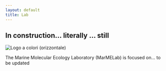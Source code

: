 ```yaml
---
layout: default
title: Lab
---
```


## In construction... literally ... still
![Logo a colori (orizzontale)](https://github.com/user-attachments/assets/77905257-dcd9-4d72-8c8c-e7e70d8bb7ab)

The Marine Molecular Ecology Laboratory (MarMELab) is focused on... to be updated
<br>


